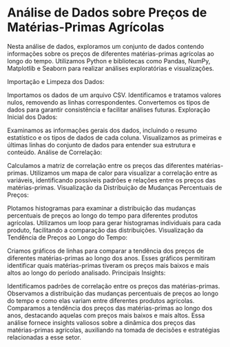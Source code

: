# Análise de Dados sobre Preços de Matérias-Primas Agrícolas

Nesta análise de dados, exploramos um conjunto de dados contendo informações sobre os preços de diferentes matérias-primas agrícolas ao longo do tempo. Utilizamos Python e bibliotecas como Pandas, NumPy, Matplotlib e Seaborn para realizar análises exploratórias e visualizações.

Importação e Limpeza dos Dados:

Importamos os dados de um arquivo CSV.
Identificamos e tratamos valores nulos, removendo as linhas correspondentes.
Convertemos os tipos de dados para garantir consistência e facilitar análises futuras.
Exploração Inicial dos Dados:

Examinamos as informações gerais dos dados, incluindo o resumo estatístico e os tipos de dados de cada coluna.
Visualizamos as primeiras e últimas linhas do conjunto de dados para entender sua estrutura e conteúdo.
Análise de Correlação:

Calculamos a matriz de correlação entre os preços das diferentes matérias-primas.
Utilizamos um mapa de calor para visualizar a correlação entre as variáveis, identificando possíveis padrões e relações entre os preços das matérias-primas.
Visualização da Distribuição de Mudanças Percentuais de Preços:

Plotamos histogramas para examinar a distribuição das mudanças percentuais de preços ao longo do tempo para diferentes produtos agrícolas.
Utilizamos um loop para gerar histogramas individuais para cada produto, facilitando a comparação das distribuições.
Visualização da Tendência de Preços ao Longo do Tempo:

Criamos gráficos de linhas para comparar a tendência dos preços de diferentes matérias-primas ao longo dos anos.
Esses gráficos permitiram identificar quais matérias-primas tiveram os preços mais baixos e mais altos ao longo do período analisado.
Principais Insights:

Identificamos padrões de correlação entre os preços das matérias-primas.
Observamos a distribuição das mudanças percentuais de preços ao longo do tempo e como elas variam entre diferentes produtos agrícolas.
Comparamos a tendência dos preços das matérias-primas ao longo dos anos, destacando aquelas com preços mais baixos e mais altos.
Essa análise fornece insights valiosos sobre a dinâmica dos preços das matérias-primas agrícolas, auxiliando na tomada de decisões e estratégias relacionadas a esse setor.
